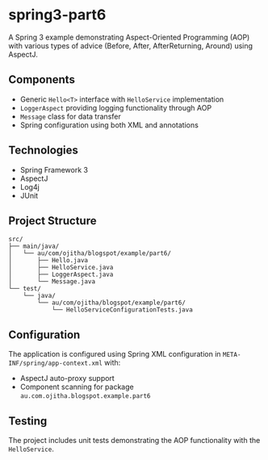 # spring3-part6

A Spring 3 example demonstrating Aspect-Oriented Programming (AOP) with various types of advice (Before, After, AfterReturning, Around) using AspectJ.

## Components

- Generic `Hello<T>` interface with `HelloService` implementation
- `LoggerAspect` providing logging functionality through AOP
- `Message` class for data transfer
- Spring configuration using both XML and annotations

## Technologies

- Spring Framework 3
- AspectJ
- Log4j
- JUnit

## Project Structure

```
src/
├── main/java/
│   └── au/com/ojitha/blogspot/example/part6/
│       ├── Hello.java
│       ├── HelloService.java
│       ├── LoggerAspect.java
│       └── Message.java
└── test/
    └── java/
        └── au/com/ojitha/blogspot/example/part6/
            └── HelloServiceConfigurationTests.java
```

## Configuration

The application is configured using Spring XML configuration in `META-INF/spring/app-context.xml` with:
- AspectJ auto-proxy support
- Component scanning for package `au.com.ojitha.blogspot.example.part6`

## Testing

The project includes unit tests demonstrating the AOP functionality with the `HelloService`.